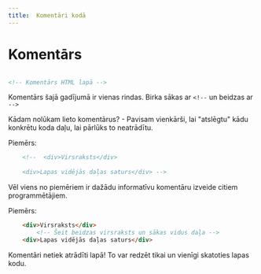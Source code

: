 ```yaml
---
title:  Komentāri kodā
---
```


# Komentārs

~~~html

<!-- Komentārs HTML lapā -->
~~~

Komentārs šajā gadījumā ir vienas rindas. Birka sākas ar `<!--` un beidzas ar `-->`

Kādam nolūkam lieto komentārus? - Pavisam vienkārši, lai "atslēgtu" kādu konkrētu koda daļu, lai pārlūks to neatrādītu.

Piemērs:

~~~html
    <!--  <div>Virsraksts</div>
       
    <div>Lapas vidējās daļas saturs</div> -->
~~~

Vēl viens no piemēriem ir dažādu informatīvu komentāru izveide citiem programmētājiem.

Piemērs:

~~~html
    <div>Virsraksts</div>
        <!-- Šeit beidzas virsraksts un sākas vidus daļa -->
    <div>Lapas vidējās daļas saturs</div>
~~~

Komentāri netiek atrādīti lapā! To var redzēt tikai un vienīgi skatoties lapas kodu. 


